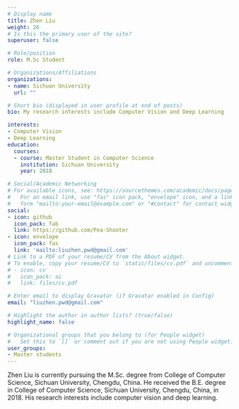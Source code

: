 ```yaml
---
# Display name
title: Zhen Liu
weight: 26
# Is this the primary user of the site?
superuser: false

# Role/position
role: M.Sc Student

# Organizations/Affiliations
organizations:
- name: Sichuan University
  url: ""

# Short bio (displayed in user profile at end of posts)
bio: My research interests include Computer Vision and Deep Learning

interests:
- Computer Vision
- Deep Learning
education:
  courses:
  - course: Master Student in Computer Science
    institution: Sichuan University
    year: 2018

# Social/Academic Networking
# For available icons, see: https://sourcethemes.com/academic/docs/page-builder/#icons
#   For an email link, use "fas" icon pack, "envelope" icon, and a link in the
#   form "mailto:your-email@example.com" or "#contact" for contact widget.
social:
- icon: github
  icon_pack: fab
  link: https://github.com/Pea-Shooter
- icon: envelope
  icon_pack: fas
  link: 'mailto:liuzhen.pwd@gmail.com' 
# Link to a PDF of your resume/CV from the About widget.
# To enable, copy your resume/CV to `static/files/cv.pdf` and uncomment the lines below.
# - icon: cv
#   icon_pack: ai
#   link: files/cv.pdf

# Enter email to display Gravatar (if Gravatar enabled in Config)
email: "liuzhen.pwd@gmail.com"

# Highlight the author in author lists? (true/false)
highlight_name: false

# Organizational groups that you belong to (for People widget)
#   Set this to `[]` or comment out if you are not using People widget.
user_groups:
- Master students
---
```


Zhen Liu is currently pursuing the M.Sc. degree from College of Computer Science, Sichuan University, Chengdu, China. He received the B.E. degree in College of Computer Science, Sichuan University, Chengdu, China, in 2018. His research interests include computer vision and deep learning.
